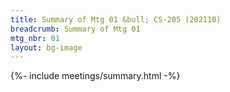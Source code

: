 ```yaml
---
title: Summary of Mtg 01 &bull; CS-205 (202110)
breadcrumb: Summary of Mtg 01
mtg_nbr: 01
layout: bg-image
---
```

 
{%- include meetings/summary.html -%}
